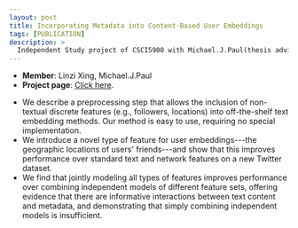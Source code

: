 ```yaml
---
layout: post
title: Incorporating Metadata into Content-Based User Embeddings
tags: [PUBLICATION]
description: >
  Independent Study project of CSCI5900 with Michael.J.Paul(thesis advisor).
---
```

- **Member**: Linzi Xing, Michael.J.Paul
- **Project page**: [Click here](http://deanxing.net/public/paper/WNUT06.pdf).

* We describe a preprocessing step that allows the inclusion of non-textual discrete features (e.g., followers, locations) into off-the-shelf text embedding methods. Our method is easy to use, requiring no special implementation.
* We introduce a novel type of feature for user embeddings---the geographic locations of users' friends---and show that this improves performance over standard text and network features on a new Twitter dataset.
* We find that jointly modeling all types of features improves performance over combining independent models of different feature sets, offering evidence that there are informative interactions between text content and metadata, and demonstrating that simply combining independent models is insufficient.



